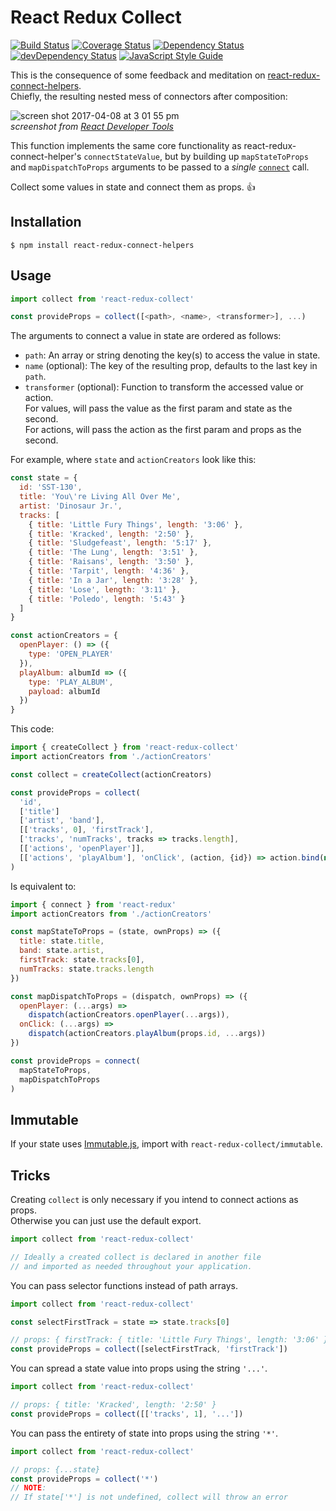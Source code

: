 # React Redux Collect
[![Build Status](https://travis-ci.org/rongierlach/react-redux-collect.svg?branch=master)](https://travis-ci.org/rongierlach/react-redux-collect)  [![Coverage Status](https://coveralls.io/repos/github/rongierlach/react-redux-collect/badge.svg?branch=master)](https://coveralls.io/github/rongierlach/react-redux-collect?branch=master) [![Dependency Status](https://david-dm.org/rongierlach/react-redux-collect.svg)](https://david-dm.org/rongierlach/react-redux-collect) [![devDependency Status](https://david-dm.org/rongierlach/react-redux-collect/dev-status.svg)](https://david-dm.org/rongierlach/react-redux-collect#info=devDependencies) [![JavaScript Style Guide](https://img.shields.io/badge/code_style-standard-brightgreen.svg)](https://standardjs.com)  

This is the consequence of some feedback and meditation on [react-redux-connect-helpers](https://github.com/rongierlach/react-redux-connect-helpers).  
Chiefly, the resulting nested mess of connectors after composition:

![screen shot 2017-04-08 at 3 01 55 pm](https://cloud.githubusercontent.com/assets/4658359/24832048/0342a57a-1c6d-11e7-8462-aab689054e54.png)  
*screenshot from [React Developer Tools](https://chrome.google.com/webstore/detail/react-developer-tools/fmkadmapgofadopljbjfkapdkoienihi?hl=en)*

This function implements the same core functionality as react-redux-connect-helper's `connectStateValue`, but by building up `mapStateToProps` and `mapDispatchToProps` arguments to be passed to a _single_ [`connect`](https://github.com/reactjs/react-redux/blob/master/docs/api.md#connectmapstatetoprops-mapdispatchtoprops-mergeprops-options) call.  

Collect some values in state and connect them as props. :+1:

## Installation
`$ npm install react-redux-connect-helpers`

## Usage
```javascript
import collect from 'react-redux-collect'

const provideProps = collect([<path>, <name>, <transformer>], ...)
```  

The arguments to connect a value in state are ordered as follows:
* `path`: An array or string denoting the key(s) to access the value in state.
* `name` (optional): The key of the resulting prop, defaults to the last key in `path`.
* `transformer` (optional): Function to transform the accessed value or action.  
For values, will pass the value as the first param and state as the second.  
For actions, will pass the action as the first param and props as the second.

For example, where `state` and `actionCreators` look like this:
```javascript
const state = {
  id: 'SST-130',
  title: 'You\'re Living All Over Me',
  artist: 'Dinosaur Jr.',
  tracks: [
    { title: 'Little Fury Things', length: '3:06' },
    { title: 'Kracked', length: '2:50' },
    { title: 'Sludgefeast', length: '5:17' },
    { title: 'The Lung', length: '3:51' },
    { title: 'Raisans', length: '3:50' },
    { title: 'Tarpit', length: '4:36' },
    { title: 'In a Jar', length: '3:28' },
    { title: 'Lose', length: '3:11' },
    { title: 'Poledo', length: '5:43' }
  ]
}

const actionCreators = {
  openPlayer: () => ({
    type: 'OPEN_PLAYER'
  }),
  playAlbum: albumId => ({
    type: 'PLAY_ALBUM',
    payload: albumId
  })
}
```
This code:
```javascript
import { createCollect } from 'react-redux-collect'
import actionCreators from './actionCreators'

const collect = createCollect(actionCreators)

const provideProps = collect(
  'id',
  ['title']
  ['artist', 'band'],
  [['tracks', 0], 'firstTrack'],
  ['tracks', 'numTracks', tracks => tracks.length],
  [['actions', 'openPlayer']],
  [['actions', 'playAlbum'], 'onClick', (action, {id}) => action.bind(null, id)]
)
```
Is equivalent to:
```javascript
import { connect } from 'react-redux'
import actionCreators from './actionCreators'

const mapStateToProps = (state, ownProps) => ({
  title: state.title,
  band: state.artist,
  firstTrack: state.tracks[0],
  numTracks: state.tracks.length
})

const mapDispatchToProps = (dispatch, ownProps) => ({
  openPlayer: (...args) =>
    dispatch(actionCreators.openPlayer(...args)),
  onClick: (...args) =>
    dispatch(actionCreators.playAlbum(props.id, ...args))
})

const provideProps = connect(
  mapStateToProps,
  mapDispatchToProps
)
```

## Immutable
If your state uses <a href="https://facebook.github.io/immutable-js/">Immutable.js</a>, import with `react-redux-collect/immutable`.

## Tricks

Creating `collect` is only necessary if you intend to connect actions as props.  
Otherwise you can just use the default export.
```javascript
import collect from 'react-redux-collect'

// Ideally a created collect is declared in another file
// and imported as needed throughout your application.
```

You can pass selector functions instead of path arrays.
```javascript
import collect from 'react-redux-collect'

const selectFirstTrack = state => state.tracks[0]

// props: { firstTrack: { title: 'Little Fury Things', length: '3:06' } }
const provideProps = collect([selectFirstTrack, 'firstTrack'])
```

You can spread a state value into props using the string `'...'`.
```javascript
import collect from 'react-redux-collect'

// props: { title: 'Kracked', length: '2:50' }
const provideProps = collect([['tracks', 1], '...'])
```

You can pass the entirety of state into props using the string `'*'`.
```javascript
import collect from 'react-redux-collect'

// props: {...state}
const provideProps = collect('*')
// NOTE:
// If state['*'] is not undefined, collect will throw an error
```
